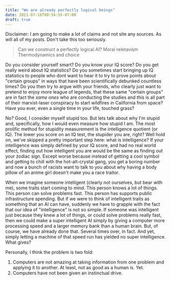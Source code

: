 ```yaml
---
title: "We are already perfectly logical beings"
date: 2021-07-16T00:54:55-07:00
draft: true
---
```


Disclaimer: I am going to make a lot of claims and not site any sources. As will all of my posts. Don't take this too seriously.

> Can we construct a perfectly logical AI?
> Moral reletavism
> Thermodynamics and choice

Do you consider yourself smart? Do you know your IQ score? Do you get really weird about IQ statistics? Do you sometimes start bringing up IQ statistics to people who dont want to hear it to try to prove points about "certain groups" in ways that have been scientifically debunked countless times? Do you then try to argue with your friends, who clearly just want to pretend to enjoy more league of legends, that these same "certain groups" are in fact the *same ones* who are conducting the studies and this is all part of their marxist-laser conspiracy to start wildfires in California from space? Have you ever, even a single time in your life, touched grass?

No? Good, I consider myself stupid too. But lets talk about why I'm stupid and, specifically, how I would even measure how stupid I am. The most prolific method for stupidity measurement is the intelligence quotient (or IQ). The lower you score on an IQ test, the stupider you are, right? Well hold on, we've skipped a pretty important step here: what is intelligence? If your intelligence was simply defined by your IQ score, and had no real world effect, finding out how intelligent you are would be the same as finding out your zodiac sign. Except worse because instead of getting a cool symbol and getting to chill with the hot-alt-crystal gang, you get a boring number and now a bunch of racists want to talk to you about why having a body pillow of an anime girl doesn't make you a race traitor.

When we imagine someone intelligent (clearly not ourselves, but bear with me), some traits start coming to mind. This person knows a lot of things. This person can solve problems fast. This person has supports public infrastructure spending. But if we were to think of intelligent traits as something that an AI can have, suddenly we have to grapple with the fact that our idea of "intelligence" is not so simple. If someone was intelligent just because they knew a lot of things, or could solve problems really fast, then we could make a super intelligent AI simply by giving a computer more processing speed and a larger memory bank than a human brain. But, of course, we have already done that. Several times over, in fact. And yet, simply letting a machine of that speed run has yielded no super intelligence. What gives?

Personally, I think the problem is two fold:
1. Computers are not amazing at taking information from one problem and applying it to another. At least, not as good as a human is. Yet.
2. Computers have not been given an instinctual drive.
